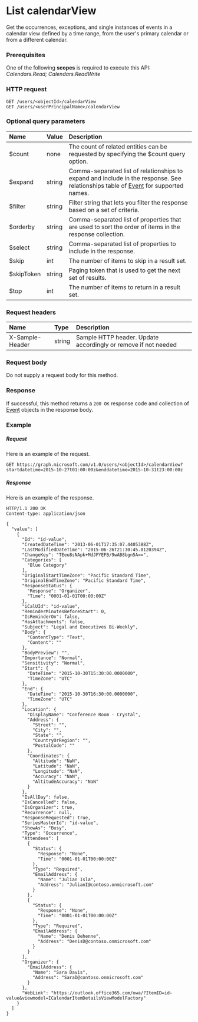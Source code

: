 # List calendarView

Get the occurrences, exceptions, and single instances of events in a calendar view defined by a time range, from the user's primary calendar or from a different calendar.
### Prerequisites
One of the following **scopes** is required to execute this API: 
*Calendars.Read; Calendars.ReadWrite*
### HTTP request
<!-- { "blockType": "ignored" } -->
```http
GET /users/<objectId>/calendarView
GET /users/<userPrincipalName>/calendarView
```
### Optional query parameters
|Name|Value|Description|
|:---------------|:--------|:-------|
|$count|none|The count of related entities can be requested by specifying the $count query option.|
|$expand|string|Comma-separated list of relationships to expand and include in the response. See relationships table of [Event](../resources/event.md) for supported names. |
|$filter|string|Filter string that lets you filter the response based on a set of criteria.|
|$orderby|string|Comma-separated list of properties that are used to sort the order of items in the response collection.|
|$select|string|Comma-separated list of properties to include in the response.|
|$skip|int|The number of items to skip in a result set.|
|$skipToken|string|Paging token that is used to get the next set of results.|
|$top|int|The number of items to return in a result set.|

### Request headers
| Name       | Type | Description|
|:-----------|:------|:----------|
| X-Sample-Header  | string  | Sample HTTP header. Update accordingly or remove if not needed|

### Request body
Do not supply a request body for this method.
### Response
If successful, this method returns a `200 OK` response code and collection of [Event](../resources/event.md) objects in the response body.
### Example
##### Request
Here is an example of the request.
<!-- {
  "blockType": "request",
  "name": "get_calendarview"
}-->
```http
GET https://graph.microsoft.com/v1.0/users/<objectId>/calendarView?startdatetime=2015-10-27t01:00:00z&enddatetime=2015-10-31t23:00:00z
```
##### Response
Here is an example of the response.
<!-- {
  "blockType": "response",
  "truncated": false,
  "@odata.type": "microsoft.graph.event",
  "isCollection": true
} -->
```http
HTTP/1.1 200 OK
Content-type: application/json

{
  "value": [
    {
      "Id": "id-value",
      "CreatedDateTime": "2013-06-01T17:35:07.4405388Z",
      "LastModifiedDateTime": "2015-06-26T21:30:45.0120394Z",
      "ChangeKey": "TEeu8sNApk+MdJFYEFB/9wAB8bgn5A==",
      "Categories": [
        "Blue Category"
      ],
      "OriginalStartTimeZone": "Pacific Standard Time",
      "OriginalEndTimeZone": "Pacific Standard Time",
      "ResponseStatus": {
        "Response": "Organizer",
        "Time": "0001-01-01T00:00:00Z"
      },
      "iCalUId": "id-value",
      "ReminderMinutesBeforeStart": 0,
      "IsReminderOn": false,
      "HasAttachments": false,
      "Subject": "Legal and Executives Bi-Weekly",
      "Body": {
        "ContentType": "Text",
        "Content": ""
      },
      "BodyPreview": "",
      "Importance": "Normal",
      "Sensitivity": "Normal",
      "Start": {
        "DateTime": "2015-10-30T15:30:00.0000000",
        "TimeZone": "UTC"
      },
      "End": {
        "DateTime": "2015-10-30T16:30:00.0000000",
        "TimeZone": "UTC"
      },
      "Location": {
        "DisplayName": "Conference Room - Crystal",
        "Address": {
          "Street": "",
          "City": "",
          "State": "",
          "CountryOrRegion": "",
          "PostalCode": ""
        },
        "Coordinates": {
          "Altitude": "NaN",
          "Latitude": "NaN",
          "Longitude": "NaN",
          "Accuracy": "NaN",
          "AltitudeAccuracy": "NaN"
        }
      },
      "IsAllDay": false,
      "IsCancelled": false,
      "IsOrganizer": true,
      "Recurrence": null,
      "ResponseRequested": true,
      "SeriesMasterId": "id-value",
      "ShowAs": "Busy",
      "Type": "Occurrence",
      "Attendees": [
        {
          "Status": {
            "Response": "None",
            "Time": "0001-01-01T00:00:00Z"
          },
          "Type": "Required",
          "EmailAddress": {
            "Name": "Julian Isla",
            "Address": "JulianI@contoso.onmicrosoft.com"
          }
        },
        {
          "Status": {
            "Response": "None",
            "Time": "0001-01-01T00:00:00Z"
          },
          "Type": "Required",
          "EmailAddress": {
            "Name": "Denis Dehenne",
            "Address": "DenisD@contoso.onmicrosoft.com"
          }
        }
      ],
      "Organizer": {
        "EmailAddress": {
          "Name": "Sara Davis",
          "Address": "SaraD@contoso.onmicrosoft.com"
        }
      },
      "WebLink": "https://outlook.office365.com/owa/?ItemID=id-value&viewmodel=ICalendarItemDetailsViewModelFactory"
    }
  ]
}
```

<!-- uuid: 8fcb5dbc-d5aa-4681-8e31-b001d5168d79
2015-10-25 14:57:30 UTC -->
<!-- {
  "type": "#page.annotation",
  "description": "List calendarView",
  "keywords": "",
  "section": "documentation",
  "tocPath": ""
}-->